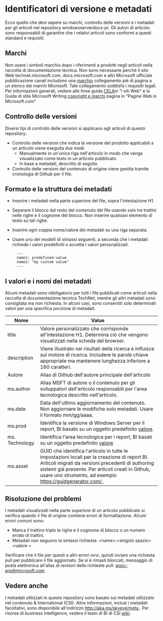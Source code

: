 # <a name="metadata-and-version-identifiers"></a>Identificatori di versione e metadati

Ecco quello che devi sapere su marchi, controllo delle versioni e i metadati per gli articoli nel repository windowsserverdocs-pr. Gli autori di articolo sono responsabili di garantire che i relativi articoli sono conformi a questi standard e requisiti.

## <a name="trademarks"></a>Marchi
Non usare i simboli marchio dopo i riferimenti a prodotti negli articoli nella raccolta di documentazione tecnica. Non sono necessarie perché il sito Web technet.microsoft.com, docs.microsoft.com e altri Microsoft ufficiale pubblicazione canali includono una [marchio](https://www.microsoft.com/trademarks) collegamento piè di pagina a un elenco dei marchi Microsoft. Tale collegamento soddisfa i requisiti legali. Per informazioni generali, vedere alle linee guida [CELA](https://microsoft.sharepoint.com/sites/LCAWeb/Home/Copyrights-Trademarks-and-Patents/Trademarks/Trademark-List-and-Usage)in "i siti Web" e la Guida di stile Microsoft Writing [copyright e marchi](https://worldready.cloudapp.net/Styleguide/Read?id=2700&topicid=26696) pagina in "Pagine Web in Microsoft.com" 

## <a name="versioning"></a>Controllo delle versioni
Diversi tipi di controllo delle versioni si applicano agli articoli di questo repository: 

-  Controllo delle versioni che indica la versione del prodotto applicabili a un articolo viene eseguita due modi:
    - Manualmente in un'unica riga nell'articolo in modo che venga visualizzato come testo in un articolo pubblicato.
    - In base a metadati, descritto di seguito.
-  Controllo delle versioni del contenuto di origine viene gestita tramite cronologia di Github per il file. 

## <a name="metadata-structure-and-format"></a>Formato e la struttura dei metadati

- Inserire i metadati nella parte superiore del file, sopra l'intestazione H1.
- Separare il blocco dal resto del contenuto del file usando solo tre trattini nelle righe e il cognome del blocco. Non inserire qualsiasi elemento di testo su tali righe.
- Inserire ogni coppia nome/valore dei metadati su una riga separata.
- Usare uno dei modelli di sintassi seguenti, a seconda che i metadati richiede i valori predefiniti o accetta i valori personalizzati. 

        ---
        name1: predefined-value
        name2: "my custom value"
        ---

## <a name="metadata-names-and-values"></a>I valori e i nomi dei metadati

Alcuni metadati sono obbligatorio per tutti i file pubblicati come articoli nella raccolta di documentazione tecnica TechNet, mentre gli altri metadati sono consigliata ma non richiesta. In alcuni casi, sono consentiti solo determinati valori per una specifica porzione di metadati. 

|Nome|Value|
|---|---|
|title|Valore personalizzato che corrisponde all'intestazione H1. Determina ciò che vengono visualizzati nella scheda del browser.|
|description|Viene illustrato nei risultati della ricerca e influisce sul motore di ricerca. Includere le parole chiave appropriate ma mantenere lunghezza inferiore a 160 caratteri.|
|Autore|Alias di Github dell'autore principale dell'articolo|
|ms.author|Alias MSFT di autore o il contenuto per gli sviluppatori dell'articolo responsabili per l'area tecnologica descritto nell'articolo.|
|ms.date|Data dell'ultimo aggiornamento del contenuto. Non aggiornare le modifiche solo metadati. Usare il formato mm/gg/aaaa.|
|ms.prod|Identifica la versione di Windows Server per il report, BI basato su un oggetto predefinito [valore](https://microsoft.sharepoint.com/teams/STBCSI/Insights/_layouts/15/WopiFrame.aspx?sourcedoc=%7b7A321BF1-0611-4184-84DA-A0E964C435FA%7d&file=WEDCS_MasterList_CSIValues.xlsx&action=default&IsList=1&ListId=%7b46B17C8A-CD7E-47ED-A1B6-F2B654B55E2B%7d&ListItemId=969).|
|ms. Technology|Identifica l'area tecnologica per i report, BI basati su un oggetto predefinito [valore](https://microsoft.sharepoint.com/teams/STBCSI/Insights/_layouts/15/WopiFrame.aspx?sourcedoc=%7b7A321BF1-0611-4184-84DA-A0E964C435FA%7d&file=WEDCS_MasterList_CSIValues.xlsx&action=default&IsList=1&ListId=%7b46B17C8A-CD7E-47ED-A1B6-F2B654B55E2B%7d&ListItemId=969)|
|ms.asset|GUID che identifica l'articolo in tutte le impostazioni locali per la creazione di report BI. Articoli migrati da versioni precedenti di authoring sistemi già presente. Per articoli creati in Github, usare uno strumento, ad esempio [ https://guidgenerator.com/ ](https://guidgenerator.com/).| 

## <a name="troubleshooting"></a>Risoluzione dei problemi

I metadati visualizzati nella parte superiore di un articolo pubblicato si verifica quando il file di origine contiene errori di formattazione. Alcuni errori comuni sono:

- Manca il trattino triplo le righe e il cognome di blocco o un numero errato di trattini.
- Metadati non seguono la sintassi richiesta: \<name\>:\<singolo spazio\>\<valore >

Verificare che il file per questi e altri errori ovvi, quindi inviare una richiesta pull per pubblicare il file aggiornato. Se si è rimasti bloccati, messaggio di posta elettronica all'alias di revisori delle richieste pull: wssc-pra@microsoft.com

## <a name="see-also"></a>Vedere anche
I metadati utilizzati in questo repository sono basato sui metadati utilizzato nel contenuto & International \(CSI\). Altre informazioni, inclusi i metadati facoltativi, sono disponibile all'indirizzo [ http://aka.ms/skyeye/meta ](http://aka.ms/skyeye/meta).
Per risorse di business intelligence, vedere il team di BI di CSI [wiki](https://microsoft.sharepoint.com/teams/STBCSI/Insights/Selfserve%20BI%20wiki/Self-serve%20BI%20wiki.aspx).